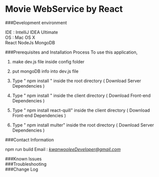 # Movie WebService by React


###Development environment

IDE : IntelliJ IDEA Ultimate  
OS : Mac OS X  
React
NodeJs
MongoDB

###Prerequisites and Installation Process
To use this application, 

1. make dev.js file inside config folder 
2. put mongoDB info into dev.js file 
3. Type  " npm install " inside the root directory  ( Download Server Dependencies ) 
4. Type " npm install " inside the client directory ( Download Front-end Dependencies )

5. Type " npm install react-quill" inside the client directory ( Download Front-end Dependencies )
6. Type  " npm install multer" inside the root directory  ( Download Server Dependencies ) 

###Contact Information  

npm run build 
Email : *[kwanwooleeDeveloper@gmail.com](mailto:kwanwooleeDeveloper@gmail.com)*

###Known Issues  
###Troubleshooting  
###Change Log  

